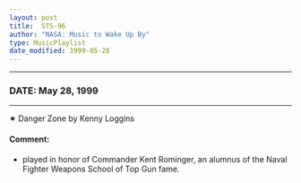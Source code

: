 ```yaml
---
layout: post
title:  STS-96
author: "NASA: Music to Wake Up By"
type: MusicPlaylist
date_modified: 1999-05-28
---
```


----
### DATE: May 28, 1999
----
✷ Danger Zone by Kenny Loggins

#### Comment:
* played in honor of Commander Kent Rominger, an alumnus of the Naval Fighter Weapons School of Top Gun fame.
